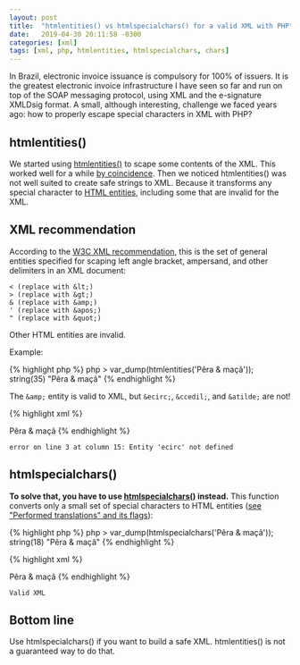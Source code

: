 ```yaml
---
layout: post
title:  "htmlentities() vs htmlspecialchars() for a valid XML with PHP"
date:   2019-04-30 20:11:58 -0300
categories: [xml]
tags: [xml, php, htmlentities, htmlspecialchars, chars]
---
```


In Brazil, electronic invoice issuance is compulsory for 100% of issuers. It is the greatest electronic invoice infrastructure I have seen so far and run on top of the SOAP messaging protocol, using XML and the e-signature XMLDsig format. A small, although interesting, challenge we faced years ago: how to properly escape special characters in XML with PHP?

## htmlentities()

We started using [htmlentities()](https://www.php.net/manual/en/function.htmlentities.php) to scape some contents of the XML. This worked well for a while [by coincidence](https://pragprog.com/the-pragmatic-programmer/extracts/coincidence "Programming by Coincidence"). Then we noticed htmlentities() was not well suited to create safe strings to XML. Because it transforms any special character to [HTML entities](https://developer.mozilla.org/en-US/docs/Glossary/Entity), including some that are invalid for the XML.

## XML recommendation

According to the [W3C XML recommendation](https://www.w3.org/TR/2008/REC-xml-20081126/#sec-predefined-ent), this is the set of general entities specified for scaping left angle bracket, ampersand, and other delimiters in an XML document:

    < (replace with &lt;) 
    > (replace with &gt;) 
    & (replace with &amp;) 
    ' (replace with &apos;) 
    " (replace with &quot;) 

Other HTML entities are invalid.

Example:

{% highlight php %}
php > var_dump(htmlentities('Pêra & maçã'));
string(35) "P&ecirc;ra &amp; ma&ccedil;&atilde;"
{% endhighlight %}

The `&amp;` entity is valid to XML, but `&ecirc;`, `&ccedil;`, and `&atilde;` are not!

{% highlight xml %}
<?xml version="1.0" encoding="UTF-8"?>
<note>
  <body>P&ecirc;ra &amp; ma&ccedil;&atilde;</body>
</note>
{% endhighlight %}

    error on line 3 at column 15: Entity 'ecirc' not defined

## htmlspecialchars()

**To solve that, you have to use [htmlspecialchars()](https://www.php.net/manual/en/function.htmlspecialchars.php) instead.** This function converts only a small set of special characters to HTML entities ([see "Performed translations" and its flags](https://www.php.net/manual/en/function.htmlspecialchars.php)):

{% highlight php %}
php > var_dump(htmlspecialchars('Pêra & maçã'));
string(18) "Pêra &amp; maçã"
{% endhighlight %}

{% highlight xml %}
<?xml version="1.0" encoding="UTF-8"?>
<note>
  <body>Pêra &amp; maçã</body>
</note>
{% endhighlight %}

    Valid XML

## Bottom line

Use htmlspecialchars() if you want to build a safe XML. htmlentities() is not a guaranteed way to do that.



